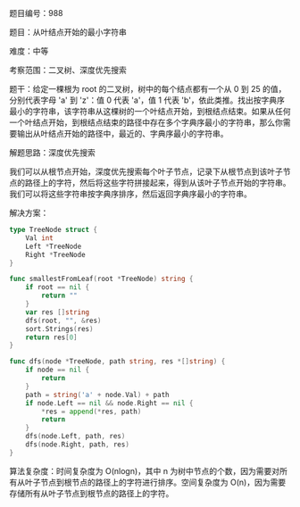 题目编号：988

题目：从叶结点开始的最小字符串

难度：中等

考察范围：二叉树、深度优先搜索

题干：给定一棵根为 root 的二叉树，树中的每个结点都有一个从 0 到 25 的值，分别代表字母 'a' 到 'z'：值 0 代表 'a'，值 1 代表 'b'，依此类推。找出按字典序最小的字符串，该字符串从这棵树的一个叶结点开始，到根结点结束。如果从任何一个叶结点开始，到根结点结束的路径中存在多个字典序最小的字符串，那么你需要输出从叶结点开始的路径中，最近的、字典序最小的字符串。

解题思路：深度优先搜索

我们可以从根节点开始，深度优先搜索每个叶子节点，记录下从根节点到该叶子节点的路径上的字符，然后将这些字符拼接起来，得到从该叶子节点开始的字符串。我们可以将这些字符串按字典序排序，然后返回字典序最小的字符串。

解决方案：

```go
type TreeNode struct {
    Val int
    Left *TreeNode
    Right *TreeNode
}

func smallestFromLeaf(root *TreeNode) string {
    if root == nil {
        return ""
    }
    var res []string
    dfs(root, "", &res)
    sort.Strings(res)
    return res[0]
}

func dfs(node *TreeNode, path string, res *[]string) {
    if node == nil {
        return
    }
    path = string('a' + node.Val) + path
    if node.Left == nil && node.Right == nil {
        *res = append(*res, path)
        return
    }
    dfs(node.Left, path, res)
    dfs(node.Right, path, res)
}
```

算法复杂度：时间复杂度为 O(nlogn)，其中 n 为树中节点的个数，因为需要对所有从叶子节点到根节点的路径上的字符进行排序。空间复杂度为 O(n)，因为需要存储所有从叶子节点到根节点的路径上的字符。